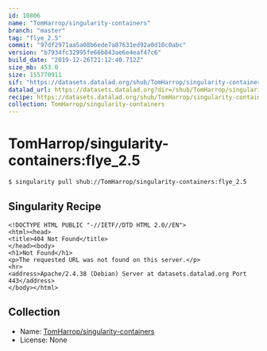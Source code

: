 ```yaml
---
id: 10806
name: "TomHarrop/singularity-containers"
branch: "master"
tag: "flye_2.5"
commit: "97df2971aa5a08b6ede7a87631ed92a0d10c0abc"
version: "b7934fc32995fe66b843ae6e4eaf47c6"
build_date: "2019-12-26T21:12:40.712Z"
size_mb: 453.0
size: 155770911
sif: "https://datasets.datalad.org/shub/TomHarrop/singularity-containers/flye_2.5/2019-12-26-97df2971-b7934fc3/b7934fc32995fe66b843ae6e4eaf47c6.sif"
datalad_url: https://datasets.datalad.org?dir=/shub/TomHarrop/singularity-containers/flye_2.5/2019-12-26-97df2971-b7934fc3/
recipe: https://datasets.datalad.org/shub/TomHarrop/singularity-containers/flye_2.5/2019-12-26-97df2971-b7934fc3/Singularity
collection: TomHarrop/singularity-containers
---
```


# TomHarrop/singularity-containers:flye_2.5

```bash
$ singularity pull shub://TomHarrop/singularity-containers:flye_2.5
```

## Singularity Recipe

```singularity
<!DOCTYPE HTML PUBLIC "-//IETF//DTD HTML 2.0//EN">
<html><head>
<title>404 Not Found</title>
</head><body>
<h1>Not Found</h1>
<p>The requested URL was not found on this server.</p>
<hr>
<address>Apache/2.4.38 (Debian) Server at datasets.datalad.org Port 443</address>
</body></html>
```

## Collection

 - Name: [TomHarrop/singularity-containers](https://github.com/TomHarrop/singularity-containers)
 - License: None


